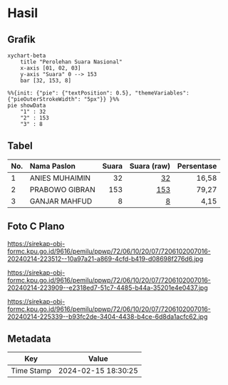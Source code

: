 # Hasil

## Grafik

```mermaid
xychart-beta
    title "Perolehan Suara Nasional"
    x-axis [01, 02, 03]
    y-axis "Suara" 0 --> 153
    bar [32, 153, 8]
```

```mermaid
%%{init: {"pie": {"textPosition": 0.5}, "themeVariables": {"pieOuterStrokeWidth": "5px"}} }%%
pie showData
    "1" : 32
    "2" : 153
    "3" : 8
```

## Tabel

| No. | Nama Paslon    | Suara | Suara (raw) | Persentase |
|:--- |:-------------- | -----:| -----------:| ----------:|
| 1   | ANIES MUHAIMIN | 32    | [32][p-1]   | 16,58      |
| 2   | PRABOWO GIBRAN | 153   | [153][p-2]  | 79,27      |
| 3   | GANJAR MAHFUD  | 8     | [8][p-3]    | 4,15       |


[p-1]: https://github.com/gigit-pemilu/pemilu-2024/blob/main/pilpres/hitung-suara/sub/72-sulawesi-tengah/sub/06-morowali/sub/10-bahodopi/sub/2007-lalampu/sub/016-tps/sub/paslon-1.txt
[p-2]: https://github.com/gigit-pemilu/pemilu-2024/blob/main/pilpres/hitung-suara/sub/72-sulawesi-tengah/sub/06-morowali/sub/10-bahodopi/sub/2007-lalampu/sub/016-tps/sub/paslon-2.txt
[p-3]: https://github.com/gigit-pemilu/pemilu-2024/blob/main/pilpres/hitung-suara/sub/72-sulawesi-tengah/sub/06-morowali/sub/10-bahodopi/sub/2007-lalampu/sub/016-tps/sub/paslon-3.txt

## Foto C Plano

https://sirekap-obj-formc.kpu.go.id/9616/pemilu/ppwp/72/06/10/20/07/7206102007016-20240214-223512--10a97a21-a869-4cfd-b419-d08698f276d6.jpg

https://sirekap-obj-formc.kpu.go.id/9616/pemilu/ppwp/72/06/10/20/07/7206102007016-20240214-223909--e2318ed7-51c7-4485-b44a-35201e4e0437.jpg

https://sirekap-obj-formc.kpu.go.id/9616/pemilu/ppwp/72/06/10/20/07/7206102007016-20240214-225339--b93fc2de-3404-4438-b4ce-6d8da1acfc62.jpg


## Metadata

| Key        | Value               |
| ---------- | ------------------- |
| Time Stamp | 2024-02-15 18:30:25 |



